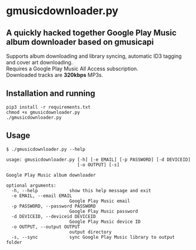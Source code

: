 # gmusicdownloader.py
## A quickly hacked together Google Play Music album downloader based on gmusicapi

Supports album downloading and library syncing, automatic ID3 tagging and cover art downloading.  
Requires a Google Play Music All Access subscription.  
Downloaded tracks are **320kbps** MP3s.

## Installation and running
```
pip3 install -r requirements.txt
chmod +x gmusicdownloader.py
./gmusicdownloader.py
```

## Usage
```
$ ./gmusicdownloader.py --help

usage: gmusicdownloader.py [-h] [-e EMAIL] [-p PASSWORD] [-d DEVICEID]
                           [-o OUTPUT] [-s]

Google Play Music album downloader

optional arguments:
  -h, --help            show this help message and exit
  -e EMAIL, --email EMAIL
                        Google Play Music email
  -p PASSWORD, --password PASSWORD
                        Google Play Music password
  -d DEVICEID, --deviceid DEVICEID
                        Google Play Music device ID
  -o OUTPUT, --output OUTPUT
                        output directory
  -s, --sync            sync Google Play Music library to output folder

```
